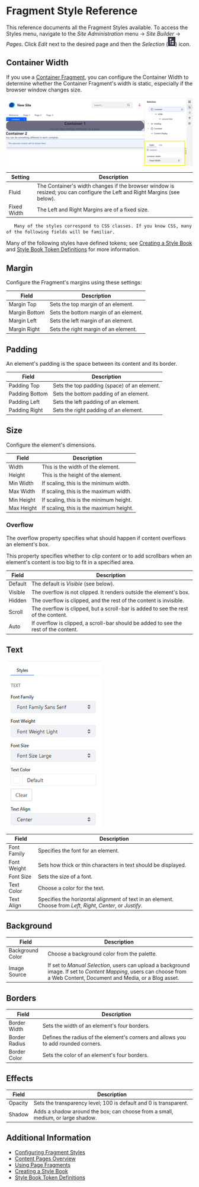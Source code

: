 # Fragment Style Reference

This reference documents all the Fragment Styles available. To access the Styles menu, navigate to the _Site Administration_ menu &rarr; _Site Builder_ &rarr; _Pages_. Click _Edit_ next to the desired page and then the _Selection_ (![Selection icon](../../../images/icon-page-tree.png)) icon.

## Container Width

If you use a [Container Fragment](./using-page-fragments.md#layout-elements), you can configure the Container Width to determine whether the Container Fragment's width is static, especially if the browser window changes size.

![You can configure the container to be either Fluid or Fixed Width.](./fragment-styles-reference/images/01.png)

| Setting | Description |
| --- | --- |
| Fluid | The Container's width changes if the browser window is resized; you can configure the Left and Right Margins (see below). |
| Fixed Width | The Left and Right Margins are of a fixed size. |

```tip::
   Many of the styles correspond to CSS classes. If you know CSS, many of the following fields will be familiar.
```

Many of the following styles have defined tokens; see [Creating a Style Book](../../site-appearance/style-books/using-a-style-book-to-standardize-site-appearance.md) and [Style Book Token Definitions](../../site-appearance/style-books/developer-guide/style-book-token-definitions.md) for more information.

## Margin

Configure the Fragment's margins using these settings:

| Field | Description |
| --- | --- |
| Margin Top | Sets the top margin of an element. |
| Margin Bottom | Sets the bottom margin of an element. |
| Margin Left | Sets the left margin of an element. |
| Margin Right | Sets the right margin of an element. |

## Padding

An element's padding is the space between its content and its border.

| Field | Description |
| --- | --- |
| Padding Top | Sets the top padding (space) of an element. |
| Padding Bottom | Sets the bottom padding of an element. |
| Padding Left | Sets the left padding of an element. |
| Padding Right | Sets the right padding of an element. |

## Size

Configure the element's dimensions.

| Field | Description |
| --- | --- |
| Width | This is the width of the element. |
| Height | This is the height of the element. |
| Min Width | If scaling, this is the minimum width. |
| Max Width | If scaling, this is the maximum width. |
| Min Height | If scaling, this is the minimum height. |
| Max Height | If scaling, this is the maximum height. |

### Overflow

The overflow property specifies what should happen if content overflows an element's box.

This property specifies whether to clip content or to add scrollbars when an element's content is too big to fit in a specified area.

| Field | Description |
| --- | --- |
| Default | The default is _Visible_ (see below). |
| Visible | The overflow is not clipped. It renders outside the element's box. |
| Hidden | The overflow is clipped, and the rest of the content is invisible. |
| Scroll | The overflow is clipped, but a scroll-bar is added to see the rest of the content. |
| Auto | If overflow is clipped, a scroll-bar should be added to see the rest of the content. |

## Text

![You can configure how the element texts appear.](./fragment-styles-reference/images/02.png)

| Field | Description |
| --- | --- |
| Font Family | Specifies the font for an element. |
| Font Weight | Sets how thick or thin characters in text should be displayed. |
| Font Size | Sets the size of a font. |
| Text Color | Choose a color for the text. |
| Text Align | Specifies the horizontal alignment of text in an element. Choose from _Left_, _Right_, _Center_, or _Justify_. |

## Background

| Field | Description |
| --- | --- |
| Background Color | Choose a background color from the palette. |
| Image Source | If set to _Manual Selection_, users can upload a background image. If set to _Content Mapping_, users can choose from a Web Content, Document and Media, or a Blog asset. |

## Borders

| Field | Description |
| --- | --- |
| Border Width | Sets the width of an element's four borders. |
| Border Radius | Defines the radius of the element's corners and allows you to add rounded corners. |
| Border Color | Sets the color of an element's four borders. |

## Effects

| Field | Description |
| --- | --- |
| Opacity | Sets the transparency level; 100 is default and 0 is transparent. |
| Shadow | Adds a shadow around the box; can choose from a small, medium, or large shadow. |

## Additional Information

- [Configuring Fragment Styles](./configuring-fragment-styles.md)
- [Content Pages Overview](../../creating-pages/building-and-managing-content-pages/content-pages-overview.md)
- [Using Page Fragments](./using-page-fragments.md)
- [Creating a Style Book](../../site-appearance/style-books/using-a-style-book-to-standardize-site-appearance.md)
- [Style Book Token Definitions](../../site-appearance/style-books/developer-guide/style-book-token-definitions.md)

